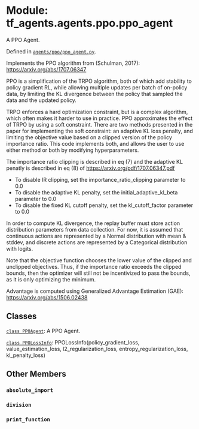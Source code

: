 <div itemscope itemtype="http://developers.google.com/ReferenceObject">
<meta itemprop="name" content="tf_agents.agents.ppo.ppo_agent" />
<meta itemprop="path" content="Stable" />
<meta itemprop="property" content="absolute_import"/>
<meta itemprop="property" content="division"/>
<meta itemprop="property" content="print_function"/>
</div>

# Module: tf_agents.agents.ppo.ppo_agent

A PPO Agent.



Defined in [`agents/ppo/ppo_agent.py`](https://github.com/tensorflow/agents/tree/master/tf_agents/agents/ppo/ppo_agent.py).

<!-- Placeholder for "Used in" -->

Implements the PPO algorithm from (Schulman, 2017):
https://arxiv.org/abs/1707.06347

PPO is a simplification of the TRPO algorithm, both of which add stability to
policy gradient RL, while allowing multiple updates per batch of on-policy data,
by limiting the KL divergence between the policy that sampled the data and the
updated policy.

TRPO enforces a hard optimization constraint, but is a complex algorithm, which
often makes it harder to use in practice. PPO approximates the effect of TRPO
by using a soft constraint. There are two methods presented in the paper for
implementing the soft constraint: an adaptive KL loss penalty, and
limiting the objective value based on a clipped version of the policy importance
ratio. This code implements both, and allows the user to use either method or
both by modifying hyperparameters.

The importance ratio clipping is described in eq (7) and the adaptive KL penatly
is described in eq (8) of https://arxiv.org/pdf/1707.06347.pdf
- To disable IR clipping, set the importance_ratio_clipping parameter to 0.0
- To disable the adaptive KL penalty, set the initial_adaptive_kl_beta parameter
  to 0.0
- To disable the fixed KL cutoff penalty, set the kl_cutoff_factor parameter
  to 0.0

In order to compute KL divergence, the replay buffer must store action
distribution parameters from data collection. For now, it is assumed that
continuous actions are represented by a Normal distribution with mean & stddev,
and discrete actions are represented by a Categorical distribution with logits.

Note that the objective function chooses the lower value of the clipped and
unclipped objectives. Thus, if the importance ratio exceeds the clipped bounds,
then the optimizer will still not be incentivized to pass the bounds, as it is
only optimizing the minimum.

Advantage is computed using Generalized Advantage Estimation (GAE):
https://arxiv.org/abs/1506.02438

## Classes

[`class PPOAgent`](../../../tf_agents/agents/PPOAgent.md): A PPO Agent.

[`class PPOLossInfo`](../../../tf_agents/agents/ppo/ppo_agent/PPOLossInfo.md): PPOLossInfo(policy_gradient_loss, value_estimation_loss, l2_regularization_loss, entropy_regularization_loss, kl_penalty_loss)

## Other Members

<h3 id="absolute_import"><code>absolute_import</code></h3>

<h3 id="division"><code>division</code></h3>

<h3 id="print_function"><code>print_function</code></h3>

